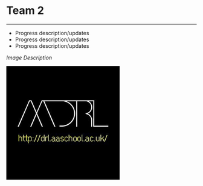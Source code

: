 # Team 2

---

* Progress description/updates
* Progress description/updates
* Progress description/updates

_Image Description_

![Image](./Assets/Team_2/DRL_Logo.jpg)